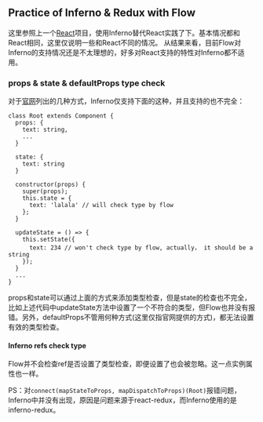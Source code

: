 Practice of Inferno & Redux with Flow
-----------------------------------

这里参照上一个[React]()项目，使用Inferno替代React实践了下。基本情况都和React相同，这里仅说明一些和React不同的情况。
从结果来看，目前Flow对Inferno的支持情况还是不太理想的，好多对React支持的特性对Inferno都不适用。

### props & state & defaultProps type check

对于[官网](https://flow.org/en/docs/frameworks/react/)列出的几种方式，Inferno仅支持下面的这种，并且支持的也不完全：

    class Root extends Component {
      props: {
        text: string,
        ...
      }

      state: {
        text: string
      }

      constructor(props) {
        super(props);
        this.state = {
          text: 'lalala' // will check type by flow
        };
      }

      updateState = () => {
        this.setState({
          text: 234 // won't check type by flow, actually， it should be a string
        });
      }
      ...
    }
    
props和state可以通过上面的方式来添加类型检查，但是state的检查也不完全，比如上述代码中updateState方法中设置了一个不符合的类型，但Flow也并没有报错。另外，defaultProps不管用何种方式(这里仅指官网提供的方式)，都无法设置有效的类型检查。
    
#### Inferno refs check type

Flow并不会检查ref是否设置了类型检查，即便设置了也会被忽略。这一点实例属性也一样。

PS：对`connect(mapStateToProps, mapDispatchToProps)(Root)`报错问题，Inferno中并没有出现，原因是问题来源于react-redux，而Inferno使用的是inferno-redux。


